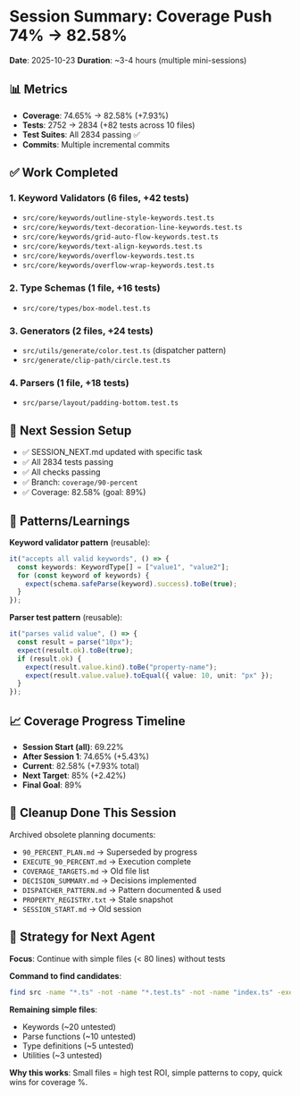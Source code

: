 # Session Summary: Coverage Push 74% → 82.58%

**Date**: 2025-10-23
**Duration**: ~3-4 hours (multiple mini-sessions)

## 📊 Metrics
- **Coverage**: 74.65% → 82.58% (+7.93%)
- **Tests**: 2752 → 2834 (+82 tests across 10 files)
- **Test Suites**: All 2834 passing ✅
- **Commits**: Multiple incremental commits

## ✅ Work Completed

### 1. **Keyword Validators** (6 files, +42 tests)
- `src/core/keywords/outline-style-keywords.test.ts`
- `src/core/keywords/text-decoration-line-keywords.test.ts`
- `src/core/keywords/grid-auto-flow-keywords.test.ts`
- `src/core/keywords/text-align-keywords.test.ts`
- `src/core/keywords/overflow-keywords.test.ts`
- `src/core/keywords/overflow-wrap-keywords.test.ts`

### 2. **Type Schemas** (1 file, +16 tests)
- `src/core/types/box-model.test.ts`

### 3. **Generators** (2 files, +24 tests)
- `src/utils/generate/color.test.ts` (dispatcher pattern)
- `src/generate/clip-path/circle.test.ts`

### 4. **Parsers** (1 file, +18 tests)
- `src/parse/layout/padding-bottom.test.ts`

## 🎯 Next Session Setup
- ✅ SESSION_NEXT.md updated with specific task
- ✅ All 2834 tests passing
- ✅ All checks passing
- ✅ Branch: `coverage/90-percent`
- ✅ Coverage: 82.58% (goal: 89%)

## 🔧 Patterns/Learnings

**Keyword validator pattern** (reusable):
```typescript
it("accepts all valid keywords", () => {
  const keywords: KeywordType[] = ["value1", "value2"];
  for (const keyword of keywords) {
    expect(schema.safeParse(keyword).success).toBe(true);
  }
});
```

**Parser test pattern** (reusable):
```typescript
it("parses valid value", () => {
  const result = parse("10px");
  expect(result.ok).toBe(true);
  if (result.ok) {
    expect(result.value.kind).toBe("property-name");
    expect(result.value.value).toEqual({ value: 10, unit: "px" });
  }
});
```

## 📈 Coverage Progress Timeline

- **Session Start (all)**: 69.22%
- **After Session 1**: 74.65% (+5.43%)
- **Current**: 82.58% (+7.93% total)
- **Next Target**: 85% (+2.42%)
- **Final Goal**: 89%

## 🧹 Cleanup Done This Session

Archived obsolete planning documents:
- `90_PERCENT_PLAN.md` → Superseded by progress
- `EXECUTE_90_PERCENT.md` → Execution complete
- `COVERAGE_TARGETS.md` → Old file list
- `DECISION_SUMMARY.md` → Decisions implemented
- `DISPATCHER_PATTERN.md` → Pattern documented & used
- `PROPERTY_REGISTRY.txt` → Stale snapshot
- `SESSION_START.md` → Old session

## 🎯 Strategy for Next Agent

**Focus**: Continue with simple files (< 80 lines) without tests

**Command to find candidates**:
```bash
find src -name "*.ts" -not -name "*.test.ts" -not -name "index.ts" -exec bash -c 'lines=$(wc -l < "$1"); [ $lines -lt 80 ] && ! [ -f "${1%.ts}.test.ts" ] && echo "$lines $1"' _ {} \; | sort -n | head -30
```

**Remaining simple files**:
- Keywords (~20 untested)
- Parse functions (~10 untested)
- Type definitions (~5 untested)
- Utilities (~3 untested)

**Why this works**: Small files = high test ROI, simple patterns to copy, quick wins for coverage %.
